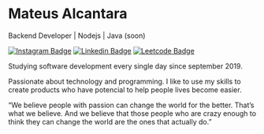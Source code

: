 # Mateus Alcantara

Backend Developer | Nodejs | Java (soon)

[![Instagram Badge](https://img.shields.io/badge/Insta-%40mat.alcantara-%238a3ab9)](https://www.instagram.com/mat.alcantara) 
[![Linkedin Badge](https://img.shields.io/badge/Linkedin-mat--alcantara-%230077b5)](https://www.linkedin.com/in/mat-alcantara/)
[![Leetcode Badge](https://img.shields.io/badge/LeetCode-%40mat--alcantara-%2339414E)](https://leetcode.com/mat-alcantara/)
  
Studying software development every single day since september 2019.

Passionate about technology and programming. I like to use my skills to create products who have potencial to help people lives become easier.

“We believe people with passion can change the world for the better. That’s what we believe. And we believe that those people who are crazy enough to think they can change the world are the ones that actually do.”
